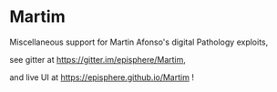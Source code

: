 # Martim

Miscellaneous support for Martin Afonso's digital Pathology exploits, 

see gitter at https://gitter.im/episphere/Martim,

and live UI at https://episphere.github.io/Martim !

